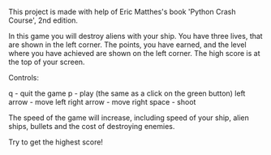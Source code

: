 This project is made with help of Eric Matthes's book 'Python Crash Course', 2nd edition.

In this game you will destroy aliens with your ship. You have three lives, that are shown in the left corner. The points, you have earned,
and the level where you have achieved are shown on the left corner. The high score is at the top of your screen.

Controls:

q - quit the game
p - play (the same as a click on the green button)
left arrow - move left
right arrow - move right
space - shoot

The speed of the game will increase, including speed of your ship, alien ships, bullets and the cost of destroying enemies.

Try to get the highest score!
